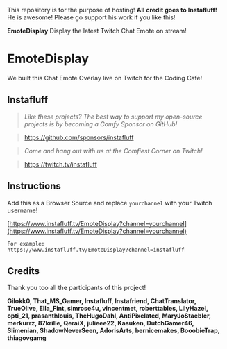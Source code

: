 This repository is for the purpose of hosting!
**All credit goes to Instafluff!** He is awesome! Please go support his work if you like this!

**EmoteDisplay** Display the latest Twitch Chat Emote on stream!

# EmoteDisplay
We built this Chat Emote Overlay live on Twitch for the Coding Cafe!

## Instafluff ##
> *Like these projects? The best way to support my open-source projects is by becoming a Comfy Sponsor on GitHub!*

> https://github.com/sponsors/instafluff

> *Come and hang out with us at the Comfiest Corner on Twitch!*

> https://twitch.tv/instafluff

## Instructions ##

Add this as a Browser Source and replace `yourchannel` with your Twitch username!

[https://www.instafluff.tv/EmoteDisplay?channel=yourchannel](https://www.instafluff.tv/EmoteDisplay?channel=yourchannel)

```
For example:
https://www.instafluff.tv/EmoteDisplay?channel=instafluff
```

## Credits ##
Thank you too all the participants of this project!

**Gilokk0, That_MS_Gamer, Instafluff, Instafriend, ChatTranslator, TrueOlive, Ella_Fint, simrose4u, vincentmet, roberttables, LilyHazel, opti_21, prasanthlouis, TheHugoDahl, AntiPixelated, MaryJoStaebler, merkurrz, 87krille, QeraiX, julieee22, Kasuken, DutchGamer46, Slimenian, ShadowNeverSeen, AdorisArts, bernicemakes, BooobieTrap, thiagovgamg**
